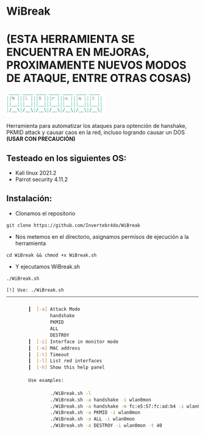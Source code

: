 # WiBreak 

# (ESTA HERRAMIENTA SE ENCUENTRA EN MEJORAS, PROXIMAMENTE NUEVOS MODOS DE ATAQUE, ENTRE OTRAS COSAS)

[![Logo](https://github.com/Invertebr4do/WiBreak/blob/main/WiBreak.png?raw=true "Logo")](https://github.com/Invertebr4do/MM-WN722N/blob/main/img_header.png?raw=true "Logo")

Herramienta para automatizar los ataques para optención de hanshake, PKMID attack y causar caos en la red, incluso logrando causar un DOS **(USAR CON PRECAUCIÓN)**

## Testeado en los siguientes OS:
- Kali linux 2021.2
- Parrot security 4.11.2

## Instalación:
- Clonamos el repositorio
```
git clone https://github.com/Invertebr4do/WiBreak
```
- Nos metemos en el directorio, asignamos permisos de ejecución a la herramienta

```
cd WiBreak && chmod +x WiBreak.sh
```
- Y ejecutamos WiBreak.sh

```
./WiBreak.sh
```

```bash
[!] Use: ./WiBreak.sh
――――――――――――――――――――――――――――――――――――――――――――――――――――――――――――――――――――――――――――――――

        ┃  [-a] Attack Mode
                handshake
                PKMID
                ALL
                DESTROY
        ┃  [-i] Interface in monitor mode
        ┃  [-m] MAC address
        ┃  [-t] Timeout
        ┃  [-l] List red interfaces
        ┃  [-h] Show this help panel

        Use examples:

                ./WiBreak.sh -l
                ./WiBreak.sh -a handshake -i wlan0mon
                ./WiBreak.sh -a handshake -m fc:e5:57:fc:ad:b4 -i wlan0mon
                ./WiBreak.sh -a PKMID -i wlan0mon
                ./WiBreak.sh -a ALL -i wlan0mon
                ./WiBreak.sh -a DESTROY -i wlan0mon -t 40
```
